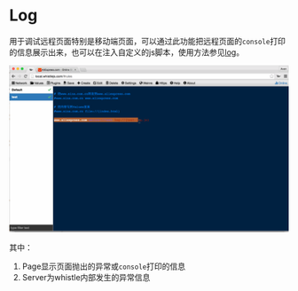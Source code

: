 # Log
用于调试远程页面特别是移动端页面，可以通过此功能把远程页面的`console`打印的信息展示出来，也可以在注入自定义的js脚本，使用方法参见[log](../rules/log.html)。

![Log](../img/log.gif)

其中：

1. Page显示页面抛出的异常或`console`打印的信息
2. Server为whistle内部发生的异常信息
